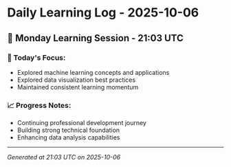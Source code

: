 # Daily Learning Log - 2025-10-06

## 📅 Monday Learning Session - 21:03 UTC

### 🎯 Today's Focus:
- Explored machine learning concepts and applications
- Explored data visualization best practices
- Maintained consistent learning momentum

### 📈 Progress Notes:
- Continuing professional development journey
- Building strong technical foundation
- Enhancing data analysis capabilities

---
*Generated at 21:03 UTC on 2025-10-06*
